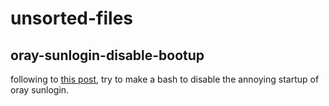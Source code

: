 # unsorted-files

## oray-sunlogin-disable-bootup

following to [this post](https://www.jianshu.com/p/a20efbcc61dd), try to make a bash to disable the annoying startup of oray sunlogin.
